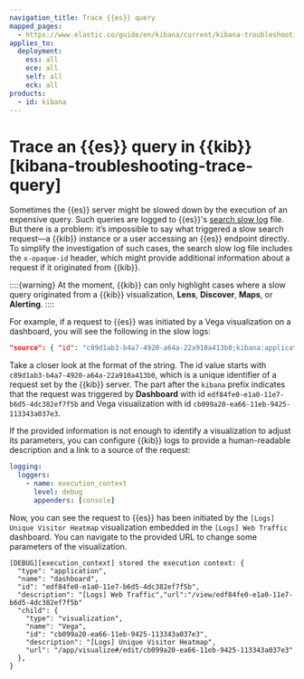 ```yaml
---
navigation_title: Trace {{es}} query
mapped_pages:
  - https://www.elastic.co/guide/en/kibana/current/kibana-troubleshooting-trace-query.html
applies_to:
  deployment:
    ess: all
    ece: all
    self: all
    eck: all
products:
  - id: kibana
---
```


# Trace an {{es}} query in {{kib}} [kibana-troubleshooting-trace-query]

Sometimes the {{es}} server might be slowed down by the execution of an expensive query. Such queries are logged to {{es}}'s [search slow log](elasticsearch://reference/elasticsearch/index-settings/slow-log.md#search-slow-log) file. But there is a problem: it’s impossible to say what triggered a slow search request—a {{kib}} instance or a user accessing an {{es}} endpoint directly. To simplify the investigation of such cases, the search slow log file includes the `x-opaque-id` header, which might provide additional information about a request if it originated from {{kib}}.

::::{warning}
At the moment, {{kib}} can only highlight cases where a slow query originated from a {{kib}} visualization, **Lens**, **Discover**, **Maps**, or **Alerting**.
::::


For example, if a request to {{es}} was initiated by a Vega visualization on a dashboard, you will see the following in the slow logs:

```json
"source": { "id": "c89d1ab3-b4a7-4920-a64a-22a910a413b0;kibana:application:dashboard:edf84fe0-e1a0-11e7-b6d5-4dc382ef7f5b;visualization:Vega:cb099a20-ea66-11eb-9425-113343a037e3" }
```

Take a closer look at the format of the string. The id value starts with  `c89d1ab3-b4a7-4920-a64a-22a910a413b0`, which is a unique identifier of a request set by the {{kib}} server. The part after the `kibana` prefix indicates that the request was triggered by **Dashboard** with id `edf84fe0-e1a0-11e7-b6d5-4dc382ef7f5b` and Vega visualization with id `cb099a20-ea66-11eb-9425-113343a037e3`.

If the provided information is not enough to identify a visualization to adjust its parameters, you can configure {{kib}} logs to provide a human-readable description and a link to a source of the request:

```yaml
logging:
  loggers:
    - name: execution_context
      level: debug
      appenders: [console]
```

Now, you can see the request to {{es}} has been initiated by the `[Logs] Unique Visitor Heatmap` visualization embedded in the `[Logs] Web Traffic` dashboard. You can navigate to the provided URL to change some parameters of the visualization.

```text
[DEBUG][execution_context] stored the execution context: {
  "type": "application",
  "name": "dashboard",
  "id": "edf84fe0-e1a0-11e7-b6d5-4dc382ef7f5b",
  "description": "[Logs] Web Traffic","url":"/view/edf84fe0-e1a0-11e7-b6d5-4dc382ef7f5b"
  "child": {
    "type": "visualization",
    "name": "Vega",
    "id": "cb099a20-ea66-11eb-9425-113343a037e3",
    "description": "[Logs] Unique Visitor Heatmap",
    "url": "/app/visualize#/edit/cb099a20-ea66-11eb-9425-113343a037e3"
  },
}
```

